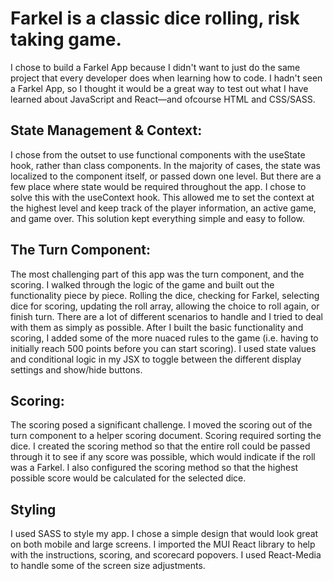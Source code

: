 # Farkel is a classic dice rolling, risk taking game.

I chose to build a Farkel App because I didn't want to just do the same project that every developer does when learning how to code. I hadn't seen a Farkel App, so I thought it would be a great way to test out what I have learned about JavaScript and React––and ofcourse HTML and CSS/SASS.

## State Management & Context:

I chose from the outset to use functional components with the useState hook, rather than class components. In the majority of cases, the state was localized to the component itself, or passed down one level. But there are a few place where state would be required throughout the app. I chose to solve this with the useContext hook. This allowed me to set the context at the highest level and keep track of the player information, an active game, and game over. This solution kept everything simple and easy to follow.

## The Turn Component:

The most challenging part of this app was the turn component, and the scoring. I walked through the logic of the game and built out the functionality piece by piece. Rolling the dice, checking for Farkel, selecting dice for scoring, updating the roll array, allowing the choice to roll again, or finish turn. There are a lot of different scenarios to handle and I tried to deal with them as simply as possible. After I built the basic functionality and scoring, I added some of the more nuaced rules to the game (i.e. having to initially reach 500 points before you can start scoring). I used state values and conditional logic in my JSX to toggle between the different display settings and show/hide buttons.

## Scoring:

The scoring posed a significant challenge. I moved the scoring out of the turn component to a helper scoring document. Scoring required sorting the dice. I created the scoring method so that the entire roll could be passed through it to see if any score was possible, which would indicate if the roll was a Farkel. I also configured the scoring method so that the highest possible score would be calculated for the selected dice.

## Styling

I used SASS to style my app. I chose a simple design that would look great on both mobile and large screens. I imported the MUI
React library to help with the instructions, scoring, and scorecard popovers. I used React-Media to handle some of the screen size adjustments.
